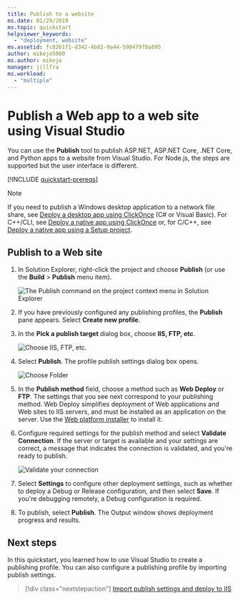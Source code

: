 ```yaml
---
title: Publish to a website
ms.date: 01/29/2019
ms.topic: quickstart
helpviewer_keywords:
  - "deployment, website"
ms.assetid: fc82b1f1-d342-4b82-9a44-590479f0a895
author: mikejo5000
ms.author: mikejo
manager: jillfra
ms.workload:
  - "multiple"
---
```

# Publish a Web app to a web site using Visual Studio

You can use the **Publish** tool to publish ASP.NET, ASP.NET Core, .NET Core, and Python apps to a website from Visual Studio. For Node.js, the steps are supported but the user interface is different.

[!INCLUDE [quickstart-prereqs](includes/quickstart-prereqs.md)]

> [!NOTE]
> If you need to publish a Windows desktop application to a network file share, see [Deploy a desktop app using ClickOnce](how-to-publish-a-clickonce-application-using-the-publish-wizard.md) (C# or Visual Basic). For C++/CLI, see [Deploy a native app using ClickOnce](/cpp/windows/clickonce-deployment-for-visual-cpp-applications) or, for C/C++, see [Deploy a native app using a Setup project](/cpp/windows/walkthrough-deploying-a-visual-cpp-application-by-using-a-setup-project).

## Publish to a Web site

1. In Solution Explorer, right-click the project and choose **Publish** (or use the **Build** > **Publish** menu item).

    ![The Publish command on the project context menu in Solution Explorer](../deployment/media/quickstart-publish.png "Choose Publish")

1. If you have previously configured any publishing profiles, the **Publish** pane appears. Select **Create new profile**.

1. In the **Pick a publish target** dialog box, choose **IIS, FTP, etc**.

    ![Choose IIS, FTP, etc.](../deployment/media/quickstart-publish-iis-ftp.png "Choose IIS, FTP, etc.")

1. Select **Publish**. The profile publish settings dialog box opens.

    ![Choose Folder](../deployment/media/quickstart-publish-settings-web.png "Choose Folder")

1. In the **Publish method** field, choose a method such as **Web Deploy** or **FTP**. The settings that you see next correspond to your publishing method. Web Deploy simplifies deployment of Web applications and Web sites to IIS servers, and must be installed as an application on the server. Use the [Web platform installer](https://www.microsoft.com/web/downloads/platform.aspx) to install it.

1. Configure required settings for the publish method and select **Validate Connection**. If the server or target is available and your settings are correct, a message that indicates the connection is validated, and you're ready to publish.

    ![Validate your connection](../deployment/media/quickstart-publish-web-deploy.png "Validate your connection")

1. Select **Settings** to configure other deployment settings, such as whether to deploy a Debug or Release configuration, and then select **Save**. If you're debugging remotely, a Debug configuration is required.

1. To publish, select **Publish**. The Output window shows deployment progress and results.

## Next steps

In this quickstart, you learned how to use Visual Studio to create a publishing profile. You can also configure a publishing profile by importing publish settings.

> [!div class="nextstepaction"]
> [Import publish settings and deploy to IIS](tutorial-import-publish-settings-iis.md)
